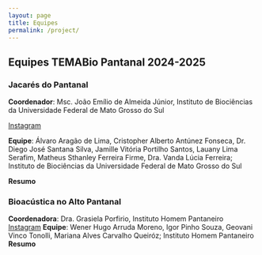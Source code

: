 ```yaml
---
layout: page
title: Equipes
permalink: /project/
---
```

## Equipes TEMABio Pantanal 2024-2025

### Jacarés do Pantanal

**Coordenador**: Msc. João Emílio de Almeida Júnior, Instituto de Biociências da Universidade Federal de Mato Grosso do Sul

[Instagram](https://www.instagram.com/hey_biologo/)

**Equipe**: Álvaro Aragão de Lima, Cristopher Alberto Antúnez Fonseca, Dr. Diego José Santana Silva, Jamille Vitória Portilho Santos, Lauany Lima Serafim, Matheus Sthanley Ferreira Firme, Dra. Vanda Lúcia Ferreira; Instituto de Biociências da Universidade Federal de Mato Grosso do Sul

**Resumo**



### Bioacústica no Alto Pantanal

**Coordenadora**: Dra. Grasiela Porfirio, Instituto Homem Pantaneiro
[Instagram](https://www.instagram.com/atelieverdeinspira/)
**Equipe**: Wener Hugo Arruda Moreno, Igor Pinho Souza, Geovani Vinco Tonolli, Mariana Alves Carvalho Queiróz; Instituto Homem Pantaneiro
**Resumo**
